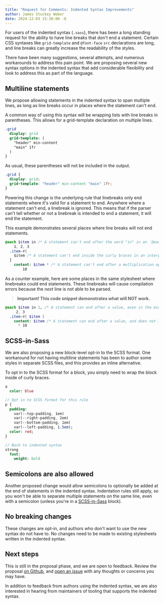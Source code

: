 ```yaml
---
title: "Request for Comments: Indented Syntax Improvements"
author: James Stuckey Weber
date: 2024-12-03 15:30:00 -8
---
```


For users of the indented syntax (`.sass`), there has been a long standing
request for the ability to have line breaks that don't end a statement. Certain
CSS syntaxes like `grid-template` and `@font-face` `src` declarations are long,
and line breaks can greatly increase the readability of the styles. 

There have been many suggestions, several attempts, and numerous workarounds to
address this pain point. We are proposing several new syntax options in the
indented syntax that add considerable flexibility and look to address this as
part of the language.

## Multiline statements

We propose allowing statements in the indented syntax to span multiple lines, as
long as line breaks occur in places where the statement can't end. 

A common way of using this syntax will be wrapping lists with line breaks in
parentheses. This allows for a grid-template declaration on multiple lines.

```sass
.grid
  display: grid
  grid-template: (
    "header" min-content
    "main" 1fr
  )
}
```

As usual, these parentheses will not be included in the output.

```css
.grid {
  display: grid;
  grid-template: "header" min-content "main" 1fr;
}
```

Powering this change is the underlying rule that linebreaks only end statements
where it's valid for a statement to end. Anywhere where a statement can't end, a
linebreak is ignored. This means that if the parser can't tell whether or not a
linebreak is intended to end a statement, it will end the statement.

This example demonstrates several places where line breaks will not end
statements.

```sass
@each $item in /* A statement can't end after the word "in" in an `@each` statement. */
    1, 2, 3
  .item-#{ 
    $item /* A statement can't end inside the curly braces in an interpolation. */
  }
    content: $item * /* A statement can't end after a multiplication operator. */
        10
```


As a counter example, here are some places in the same stylesheet where
linebreaks could end statements. These linebreaks will cause compilation errors
because the _next_ line is not able to be parsed.

> **Important! This code snippet demonstrates what will NOT work.**

```sass
@each $item in 1, /* A statement can end after a value, even in the middle of a list. */
     2, 3
  .item-#{ $item }
    content: $item /* A statement can end after a value, and does not look ahead for operators. */
      * 10
```

## SCSS-in-Sass

We are also proposing a new block-level opt-in to the SCSS format. One 
workaround for not having multiline statements has been to author some styles in
separate SCSS files, and this provides an inline alternative.

To opt in to the SCSS format for a block, you simply need
to wrap the block inside of curly braces. 

```sass
a
  color: blue

// Opt in to SCSS format for this rule
p {
  padding: 
    var(--top-padding, 1em)
    var(--right-padding, 2em)
    var(--bottom-padding, 1em)
    var(--left-padding, 1.5em);
  color: red;
}

// Back to indented syntax
strong
  font:
    weight: bold
```

## Semicolons are also allowed

Another proposed change would allow semicolons to optionally be added at the end
of statements in the indented syntax. Indentation rules still apply, so you
won't be able to separate multiple statements on the same line, even with a
semicolon (unless you're in a [SCSS-in-Sass](#scss-in-sass) block).

## No breaking changes

These changes are opt-in, and authors who don't want to use the new syntax do
not have to. No changes need to be made to existing stylesheets written in the
indented syntax.

## Next steps

This is still in the proposal phase, and we are open to feedback. Review the
proposal [on Github], and [open an issue] with any thoughts or concerns you
may have.

[on Github]: https://github.com/sass/sass/blob/main/proposal/indented-syntax-improvements.md
[open an issue]: https://github.com/sass/sass/issues/new

In addition to feedback from authors using the indented syntax, we are also
interested in hearing from maintainers of tooling that supports the indented
syntax.
